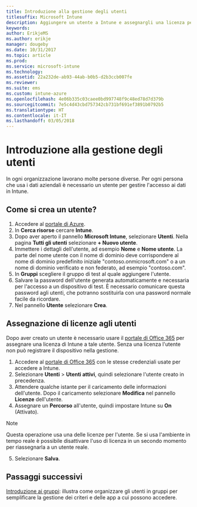 ```yaml
---
title: Introduzione alla gestione degli utenti
titlesuffix: Microsoft Intune
description: Aggiungere un utente a Intune e assegnargli una licenza per consentire l'accesso alle risorse aziendali nei dispositivi mobili.
keywords: 
author: ErikjeMS
ms.author: erikje
manager: dougeby
ms.date: 10/31/2017
ms.topic: article
ms.prod: 
ms.service: microsoft-intune
ms.technology: 
ms.assetid: 22a232de-ab93-44ab-b0b5-d2b3ccb007fe
ms.reviewer: 
ms.suite: ems
ms.custom: intune-azure
ms.openlocfilehash: 4e06b335c03caee0bd997748f9c48ed78d7d379b
ms.sourcegitcommit: 7e5c4d43cbd757342cb731bf691ef3891b0792b5
ms.translationtype: HT
ms.contentlocale: it-IT
ms.lasthandoff: 03/05/2018
---
```

# <a name="get-started-managing-users"></a>Introduzione alla gestione degli utenti

In ogni organizzazione lavorano molte persone diverse. Per ogni persona che usa i dati aziendali è necessario un utente per gestire l'accesso ai dati in Intune.

## <a name="how-do-i-create-a-user"></a>Come si crea un utente?

1. Accedere al [portale di Azure](https://portal.azure.com).
2. In **Cerca risorse** cercare **Intune**.
3. Dopo aver aperto il pannello **Microsoft Intune**, selezionare **Utenti**. Nella pagina **Tutti gli utenti** selezionare **+ Nuovo utente**.
4. Immettere i dettagli dell'utente, ad esempio **Nome** e **Nome utente**. La parte del nome utente con il nome di dominio deve corrispondere al nome di dominio predefinito iniziale "contoso.onmicrosoft.com" o a un nome di dominio verificato e non federato, ad esempio "contoso.com".
5. In **Gruppi** scegliere il gruppo di test al quale aggiungere l'utente.
6. Salvare la password dell'utente generata automaticamente e necessaria per l'accesso a un dispositivo di test. È necessario comunicare questa password agli utenti, che potranno sostituirla con una password normale facile da ricordare.
7. Nel pannello **Utente** selezionare **Crea**.

## <a name="assigning-licenses-to-users"></a>Assegnazione di licenze agli utenti

Dopo aver creato un utente è necessario usare il [portale di Office 365](http://go.microsoft.com/fwlink/p/?LinkId=698854) per assegnare una licenza di Intune a tale utente. Senza una licenza l'utente non può registrare il dispositivo nella gestione.

1. Accedere al [portale di Office 365](http://go.microsoft.com/fwlink/p/?LinkId=698854) con le stesse credenziali usate per accedere a Intune.
2. Selezionare **Utenti** > **Utenti attivi**, quindi selezionare l'utente creato in precedenza.
3. Attendere qualche istante per il caricamento delle informazioni dell'utente. Dopo il caricamento selezionare **Modifica** nel pannello **Licenze** dell'utente.
4. Assegnare un **Percorso** all'utente, quindi impostare Intune su **On** (Attivato).

 > [!NOTE]
 > Questa operazione usa una delle licenze per l'utente. Se si usa l'ambiente in tempo reale è possibile disattivare l'uso di licenza in un secondo momento per riassegnarla a un utente reale.

5. Selezionare **Salva**.

## <a name="next-steps"></a>Passaggi successivi

[Introduzione ai gruppi](get-started-groups.md): illustra come organizzare gli utenti in gruppi per semplificare la gestione dei criteri e delle app a cui possono accedere.
